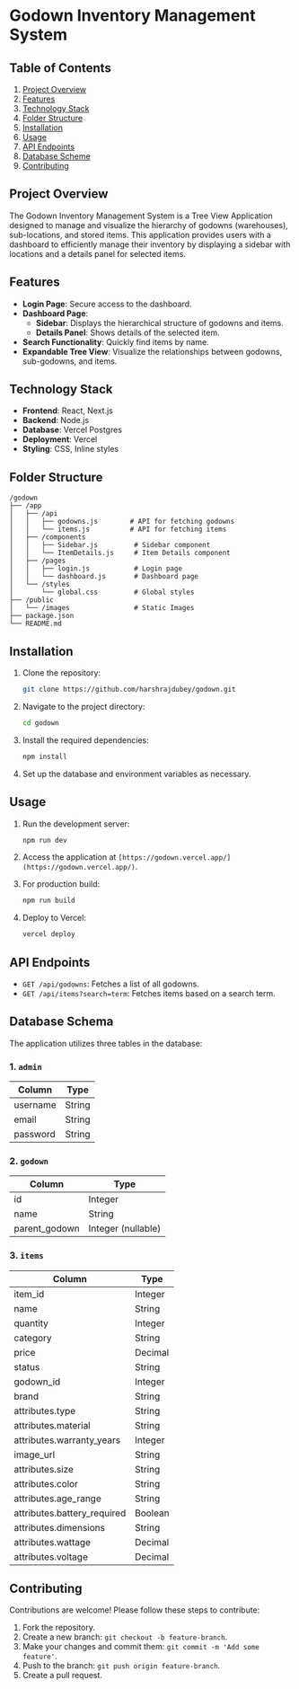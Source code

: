 # Godown Inventory Management System

## Table of Contents

1. [Project Overview](#project-overview)
2. [Features](#features)
3. [Technology Stack](#technology-stack)
4. [Folder Structure](#folder-structure)
5. [Installation](#installation)
6. [Usage](#usage)
7. [API Endpoints](#api-endpoints)
8. [Database Scheme](#database-scheme)
9. [Contributing](#contributing)

## Project Overview

The Godown Inventory Management System is a Tree View Application designed to manage and visualize the hierarchy of godowns (warehouses), sub-locations, and stored items. This application provides users with a dashboard to efficiently manage their inventory by displaying a sidebar with locations and a details panel for selected items.

## Features

- **Login Page**: Secure access to the dashboard.
- **Dashboard Page**:
  - **Sidebar**: Displays the hierarchical structure of godowns and items.
  - **Details Panel**: Shows details of the selected item.
- **Search Functionality**: Quickly find items by name.
- **Expandable Tree View**: Visualize the relationships between godowns, sub-godowns, and items.

## Technology Stack

- **Frontend**: React, Next.js
- **Backend**: Node.js
- **Database**: Vercel Postgres
- **Deployment**: Vercel
- **Styling**: CSS, Inline styles

## Folder Structure

```plaintext
/godown
├── /app
│   ├── /api
│   │   ├── godowns.js        # API for fetching godowns
│   │   └── items.js          # API for fetching items
│   ├── /components
│   │   ├── Sidebar.js         # Sidebar component
│   │   └── ItemDetails.js     # Item Details component
│   ├── /pages
│   │   ├── login.js           # Login page
│   │   └── dashboard.js       # Dashboard page
│   └── /styles
│       └── global.css         # Global styles
├── /public
│   └── /images                # Static Images
├── package.json
└── README.md
```

## Installation

1. Clone the repository:

   ```bash
   git clone https://github.com/harshrajdubey/godown.git
   ```

2. Navigate to the project directory:

   ```bash
   cd godown
   ```

3. Install the required dependencies:

   ```bash
   npm install
   ```

4. Set up the database and environment variables as necessary.

## Usage

1. Run the development server:

   ```bash
   npm run dev
   ```

2. Access the application at `[https://godown.vercel.app/](https://godown.vercel.app/)`.

3. For production build:

   ```bash
   npm run build
   ```

4. Deploy to Vercel:

   ```bash
   vercel deploy
   ```

## API Endpoints

- `GET /api/godowns`: Fetches a list of all godowns.
- `GET /api/items?search=term`: Fetches items based on a search term.


## Database Schema

The application utilizes three tables in the database:

### 1. `admin`

| Column     | Type   |
|------------|--------|
| username   | String |
| email      | String |
| password   | String |

### 2. `godown`

| Column        | Type   |
|---------------|--------|
| id            | Integer |
| name          | String  |
| parent_godown | Integer (nullable) |

### 3. `items`

| Column                | Type    |
|-----------------------|---------|
| item_id               | Integer |
| name                  | String  |
| quantity              | Integer |
| category              | String  |
| price                 | Decimal |
| status                | String  |
| godown_id             | Integer |
| brand                 | String  |
| attributes.type       | String  |
| attributes.material    | String  |
| attributes.warranty_years | Integer |
| image_url             | String  |
| attributes.size       | String  |
| attributes.color      | String  |
| attributes.age_range  | String  |
| attributes.battery_required | Boolean |
| attributes.dimensions | String  |
| attributes.wattage    | Decimal |
| attributes.voltage     | Decimal |


## Contributing

Contributions are welcome! Please follow these steps to contribute:

1. Fork the repository.
2. Create a new branch: `git checkout -b feature-branch`.
3. Make your changes and commit them: `git commit -m 'Add some feature'`.
4. Push to the branch: `git push origin feature-branch`.
5. Create a pull request.
